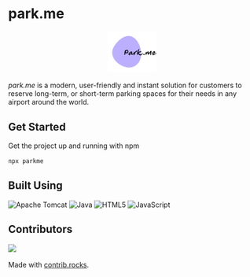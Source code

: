 
# park.me

<p align="center">
  <img width="100" src="src/main/webapp/assets/images/logo_purple.svg">
</p>

*park.me* is a modern, user-friendly and instant solution for customers to reserve long-term, or short-term parking spaces for their needs in any airport around the world.

## Get Started
Get the project up and running with npm
```bash
npx parkme
```


## Built Using
![Apache Tomcat](https://img.shields.io/badge/apache%20tomcat-%23F8DC75.svg?style=for-the-badge&logo=apache-tomcat&logoColor=black)
![Java](https://img.shields.io/badge/java-%23ED8B00.svg?style=for-the-badge&logo=openjdk&logoColor=white)
![HTML5](https://img.shields.io/badge/html5-%23E34F26.svg?style=for-the-badge&logo=html5&logoColor=white)
![JavaScript](https://img.shields.io/badge/javascript-%23323330.svg?style=for-the-badge&logo=javascript&logoColor=%23F7DF1E)

## Contributors
<a href="https://github.com/it24102532/parkingManagement/graphs/contributors">
  <img src="https://contrib.rocks/image?repo=it24102532/parkingManagement" />
</a>

Made with [contrib.rocks](https://contrib.rocks).
